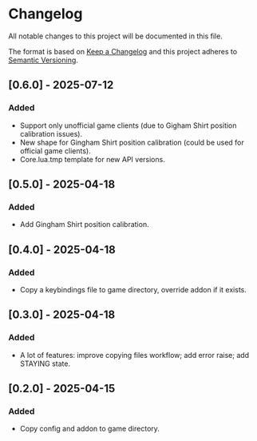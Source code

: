 # Changelog

All notable changes to this project will be documented in this file.

The format is based on [Keep a Changelog](http://keepachangelog.com/en/1.0.0/)
and this project adheres to [Semantic Versioning](http://semver.org/spec/v2.0.0.html).

## [0.6.0] - 2025-07-12
### Added
- Support only unofficial game clients (due to Gigham Shirt position calibration issues).
- New shape for Gingham Shirt position calibration (could be used for official game clients).
- Core.lua.tmp template for new API versions.

## [0.5.0] - 2025-04-18
### Added
- Add Gingham Shirt position calibration.

## [0.4.0] - 2025-04-18
### Added
- Copy a keybindings file to game directory, override addon if it exists.

## [0.3.0] - 2025-04-18
### Added
- A lot of features: improve copying files workflow; add error raise; add STAYING state.

## [0.2.0] - 2025-04-15
### Added
- Copy config and addon to game directory.